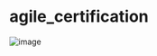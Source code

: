 # agile_certification
![image](https://github.com/swasthik62/agile_certification/assets/125183564/f7b51a69-197e-4304-8ea2-4d0a66e650e1)
